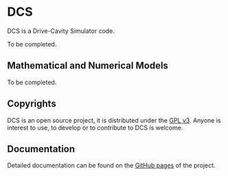 # DCS

DCS is a Drive-Cavity Simulator code.

To be completed.

## Mathematical and Numerical Models

To be completed.

## Copyrights

DCS is an open source project, it is distributed under the [GPL v3](http://www.gnu.org/licenses/gpl-3.0.html). Anyone is interest to use, to develop or to contribute to DCS is welcome.

## Documentation

Detailed documentation can be found on the [GitHub pages](http://szaghi.github.com/DCS/index.html) of the project.
